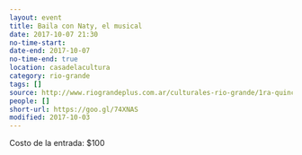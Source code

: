 ```yaml
---
layout: event 
title: Baila con Naty, el musical
date: 2017-10-07 21:30
no-time-start: 
date-end: 2017-10-07
no-time-end: true
location: casadelacultura
category: rio-grande
tags: []
source: http://www.riograndeplus.com.ar/culturales-rio-grande/1ra-quincena-de-octubre/
people: []
short-url: https://goo.gl/74XNAS
modified: 2017-10-03
---
```


Costo de la entrada: $100